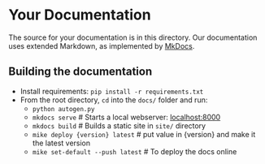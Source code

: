 # Your Documentation

The source for your documentation is in this directory.
Our documentation uses extended Markdown, as implemented by [MkDocs](http://mkdocs.org).

## Building the documentation

- Install requirements: `pip install -r requirements.txt`
- From the root directory, `cd` into the `docs/` folder and run:
    - `python autogen.py`
    - `mkdocs serve`    # Starts a local webserver:  [localhost:8000](http://localhost:8000)
    - `mkdocs build`    # Builds a static site in `site/` directory
    - `mike deploy {version} latest` # put value in {version} and make it the latest version
    - `mike set-default --push latest` # To deploy the docs online
    